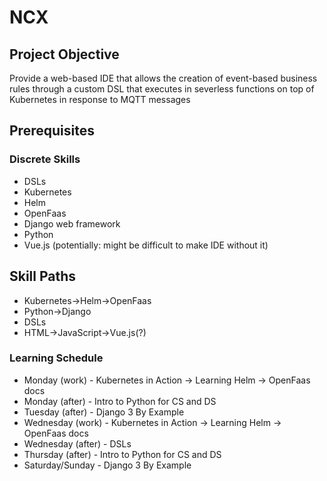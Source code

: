 # NCX
## Project Objective
Provide a web-based IDE that allows the creation of event-based business rules through a custom DSL that executes in severless functions on top of Kubernetes in response to MQTT messages

## Prerequisites
### Discrete Skills
* DSLs
* Kubernetes
* Helm
* OpenFaas
* Django web framework
* Python
* Vue.js (potentially: might be difficult to make IDE without it)
## Skill Paths
* Kubernetes->Helm->OpenFaas
* Python->Django
* DSLs
* HTML->JavaScript->Vue.js(?)
### Learning Schedule
* Monday (work) - Kubernetes in Action -> Learning Helm -> OpenFaas docs 
* Monday (after) - Intro to Python for CS and DS
* Tuesday (after) - Django 3 By Example
* Wednesday (work) - Kubernetes in Action -> Learning Helm -> OpenFaas docs 
* Wednesday (after) - DSLs
* Thursday (after) - Intro to Python for CS and DS
* Saturday/Sunday - Django 3 By Example